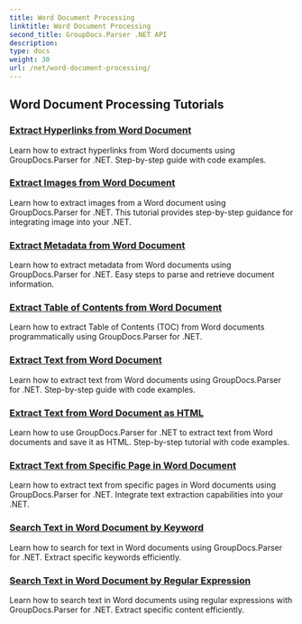 ```yaml
---
title: Word Document Processing
linktitle: Word Document Processing
second_title: GroupDocs.Parser .NET API
description: 
type: docs
weight: 30
url: /net/word-document-processing/
---
```


## Word Document Processing Tutorials
### [Extract Hyperlinks from Word Document](./extract-hyperlinks-from-word-document/)
Learn how to extract hyperlinks from Word documents using GroupDocs.Parser for .NET. Step-by-step guide with code examples.
### [Extract Images from Word Document](./extract-images-from-word-document/)
Learn how to extract images from a Word document using GroupDocs.Parser for .NET. This tutorial provides step-by-step guidance for integrating image into your .NET.
### [Extract Metadata from Word Document](./extract-metadata-from-word-document/)
Learn how to extract metadata from Word documents using GroupDocs.Parser for .NET. Easy steps to parse and retrieve document information.
### [Extract Table of Contents from Word Document](./extract-table-of-contents-from-word-document/)
Learn how to extract Table of Contents (TOC) from Word documents programmatically using GroupDocs.Parser for .NET.
### [Extract Text from Word Document](./extract-text-from-word-document/)
Learn how to extract text from Word documents using GroupDocs.Parser for .NET. Step-by-step guide with code examples.
### [Extract Text from Word Document as HTML](./extract-text-from-word-document-as-html/)
Learn how to use GroupDocs.Parser for .NET to extract text from Word documents and save it as HTML. Step-by-step tutorial with code examples.
### [Extract Text from Specific Page in Word Document](./extract-text-from-specific-page-in-word-document/)
Learn how to extract text from specific pages in Word documents using GroupDocs.Parser for .NET. Integrate text extraction capabilities into your .NET.
### [Search Text in Word Document by Keyword](./search-text-in-word-document-by-keyword/)
Learn how to search for text in Word documents using GroupDocs.Parser for .NET. Extract specific keywords efficiently.
### [Search Text in Word Document by Regular Expression](./search-text-in-word-document-by-regular-expression/)
Learn how to search text in Word documents using regular expressions with GroupDocs.Parser for .NET. Extract specific content efficiently.